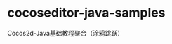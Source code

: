 cocoseditor-java-samples
========================

Cocos2d-Java基础教程聚合（涂鸦跳跃）



<p>
	<img src="http://img.blog.csdn.net/20140911150413440?watermark/2/text/aHR0cDovL2Jsb2cuY3Nkbi5uZXQvdG91Y2hzbm93/font/5a6L5L2T/fontsize/400/fill/I0JBQkFCMA==/dissolve/70/gravity/SouthEast" alt="" /><br />
	
</p>
